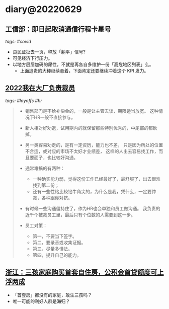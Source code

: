 # diary@20220629

## 工信部：即日起取消通信行程卡星号
_tags: #covid_

- 良民证扯去一页，释放「躺平」信号?
- 可见经济下行压力。
- 以地方层层加码的尿性，不就是再各自多维护一份「高危地区列表」么。
   - 上面追责的大棒继续悬着，下面肯定还要继续冲着这个 KPI 发力。

## [2022我在大厂负责裁员](https://mp.weixin.qq.com/s/0vrY1AdTlo6XW0ektCaVPA)
_tags: #layoffs #hr_

> - 销售部门是不给补偿金的，一般是让主管去谈，期限适当放宽。
>        这种情况下HR一般不直接参与。
> - 新人相对好劝退，试用期内的就保留那些特别优秀的，中尾部的都砍掉。
> - 另一类容易劝走的，是有一定资历，能力也不差，
>        只是因为所处的位置不合适，或对应的市场不太好才业绩差，
>        这样的人出去容易找工作，而且要面子，也比较好沟通。
> - 通常难搞的有两种：
>     - 一种确实能力弱，觉得这份工作已经最好了，最舒服了，出去很难找到第二份；
>     - 还有一些性格比较钻牛角尖的，为什么是我，凭什么，一定要仲裁，各种跟你对抗。
> - 有时候一些沟通僵持住了，作为HR也会单独和员工做沟通。
>        我负责的近千个被裁员工里，最后只有个位数的人需要到这一步。
>
> - 员工对策：
>     - 第一，不要当下签字。
>     - 第二，要录音或收集证据。
>     - 第三，尽量多懂法。
>     - 第四，提升自己的能力。

## [浙江：三孩家庭购买首套自住房，公积金首贷额度可上浮两成](https://36kr.com/newsflashes/1803238265832712)

- 「首套房」都没有的家庭，敢生三孩吗？
- 唯一可能的利好人群是海归？
